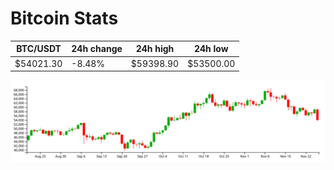 # Bitcoin Stats

BTC/USDT|24h change|24h high|24h low|
|---|---|---|---|
|$54021.30|-8.48%|$59398.90|$53500.00|

<img src="./chart.svg">
